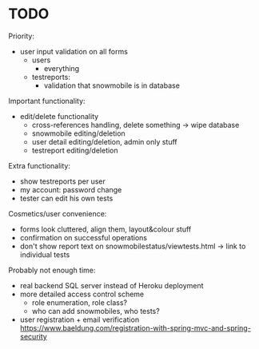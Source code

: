 # TODO

Priority:
- user input validation on all forms
  - users
    - everything
  - testreports:
    - validation that snowmobile is in database

Important functionality:
- edit/delete functionality
  - cross-references handling, delete something -> wipe database
  - snowmobile editing/deletion
  - user detail editing/deletion, admin only stuff
  - testreport editing/deletion

Extra functionality:
- show testreports per user
- my account: password change
- tester can edit his own tests

Cosmetics/user convenience:
- forms look cluttered, align them, layout&colour stuff
- confirmation on successful operations
- don't show report text on snowmobilestatus/viewtests.html -> link to individual tests
  
Probably not enough time:
- real backend SQL server instead of Heroku deployment
- more detailed access control scheme
  - role enumeration, role class?
  - who can add snowmobiles, who tests?
- user registration + email verification
https://www.baeldung.com/registration-with-spring-mvc-and-spring-security  
